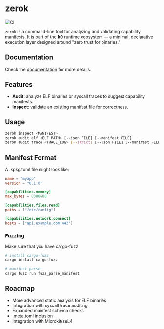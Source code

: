 # zerok

[![CI](https://github.com/doriancodes/zerok/actions/workflows/ci.yml/badge.svg)](https://github.com/doriancodes/zerok/actions/workflows/ci.yml)

`zerok` is a command-line tool for analyzing and validating capability manifests.
It is part of the **k0** runtime ecosystem — a minimal, declarative execution layer designed around "zero trust for binaries."

## Documentation

Check the [documentation](https://doriancodes.github.io/zerok/) for more details.

## Features

- **Audit**: analyze ELF binaries or syscall traces to suggest capability manifests.
- **Inspect**: validate an existing manifest file for correctness.

## Usage

```bash
zerok inspect <MANIFEST>
zerok audit elf <ELF_PATH> [--json FILE] [--manifest FILE]
zerok audit trace <TRACE_LOG> [--strict] [--json FILE] [--manifest FILE]
```

## Manifest Format
A .kpkg.toml file might look like:

```toml
name = "myapp"
version = "0.1.0"

[capabilities.memory]
max_bytes = 8388608

[capabilities.files.read]
paths = ["/etc/config"]

[capabilities.network.connect]
hosts = ["api.example.com:443"]
```

### Fuzzing

Make sure that you have cargo-fuzz

```bash
# install cargo-fuzz
cargo install cargo-fuzz

# manifest parser
cargo fuzz run fuzz_parse_manifest
```

## Roadmap
- More advanced static analysis for ELF binaries
- Integration with syscall trace auditing
- Expanded manifest schema checks
- .meta.toml inclusion
- Integration with Microkit/seL4
